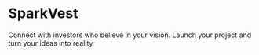 # SparkVest
Connect with investors who believe in your vision. Launch your project and turn your ideas into reality
